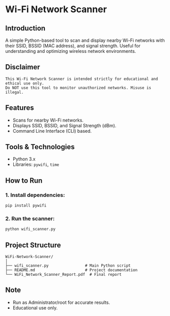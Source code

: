 # Wi-Fi Network Scanner

## Introduction
A simple Python-based tool to scan and display nearby Wi-Fi networks with their SSID, BSSID (MAC address), and signal strength. Useful for understanding and optimizing wireless network environments.

## Disclaimer
```
This Wi-Fi Network Scanner is intended strictly for educational and ethical use only.
Do NOT use this tool to monitor unauthorized networks. Misuse is illegal.
```

## Features
- Scans for nearby Wi-Fi networks.
- Displays SSID, BSSID, and Signal Strength (dBm).
- Command Line Interface (CLI) based.

## Tools & Technologies
- Python 3.x
- Libraries: `pywifi`, `time`

## How to Run

### 1. Install dependencies:
```bash
pip install pywifi
```

### 2. Run the scanner:
```bash
python wifi_scanner.py
```

## Project Structure
```
WiFi-Network-Scanner/
│
├── wifi_scanner.py                # Main Python script
├── README.md                      # Project documentation
└── WiFi_Network_Scanner_Report.pdf  # Final report
```

## Note
- Run as Administrator/root for accurate results.
- Educational use only.
